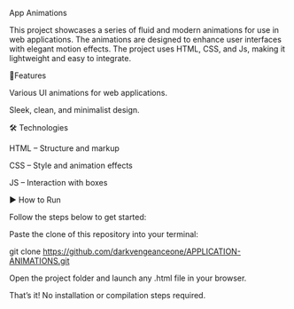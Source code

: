 App Animations

This project showcases a series of fluid and modern animations for use in web applications. The animations are designed to enhance user interfaces with elegant motion effects. The project uses HTML, CSS, and Js, making it lightweight and easy to integrate.

🚀Features

Various UI animations for web applications.

Sleek, clean, and minimalist design.

🛠️ Technologies

HTML – Structure and markup

CSS – Style and animation effects

JS – Interaction with boxes

▶️ How to Run

Follow the steps below to get started:

Paste the clone of this repository into your terminal:

git clone https://github.com/darkvengeanceone/APPLICATION-ANIMATIONS.git

Open the project folder and launch any .html file in your browser.

That’s it! No installation or compilation steps required.
